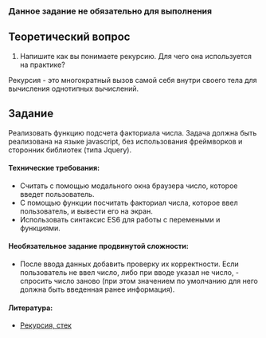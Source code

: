 ### Данное задание не обязательно для выполнения

## Теоретический вопрос

1. Напишите как вы понимаете рекурсию. Для чего она используется на практике?

Рекурсия - это многократный вызов самой себя внутри своего тела для вычисления однотипных вычислений.

## Задание

Реализовать функцию подсчета факториала числа. Задача должна быть реализована на языке javascript, без использования фреймворков и сторонник библиотек (типа Jquery).

#### Технические требования:
- Считать с помощью модального окна браузера число, которое введет пользователь.
- С помощью функции посчитать факториал числа, которое ввел пользователь, и вывести его на экран.
- Использовать синтаксис ES6 для работы с перемеными и функциями.

#### Необязательное задание продвинутой сложности:
- После ввода данных добавить проверку их корректности. Если пользователь не ввел число, либо при вводе указал не число, - спросить число заново (при этом значением по умолчанию для него должна быть введенная ранее информация).

#### Литература:
- [Рекурсия, стек](https://learn.javascript.ru/recursion)
